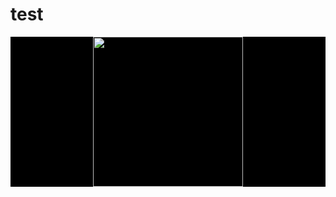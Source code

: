 # test
<div align="center" style="background-color:black">
  <img src="https://pjreddie.com/static/img/darknet.png" width="240px">
</div>
